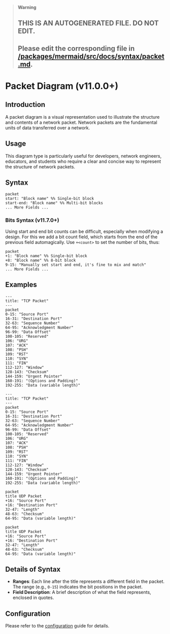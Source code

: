 > **Warning**
>
> ## THIS IS AN AUTOGENERATED FILE. DO NOT EDIT.
>
> ## Please edit the corresponding file in [/packages/mermaid/src/docs/syntax/packet.md](../../packages/mermaid/src/docs/syntax/packet.md).

# Packet Diagram (v11.0.0+)

<script setup>
import IconsNote from './icons-note.md'
</script>

<IconsNote />

## Introduction

A packet diagram is a visual representation used to illustrate the structure and contents of a network packet. Network packets are the fundamental units of data transferred over a network.

## Usage

This diagram type is particularly useful for developers, network engineers, educators, and students who require a clear and concise way to represent the structure of network packets.

## Syntax

```
packet
start: "Block name" %% Single-bit block
start-end: "Block name" %% Multi-bit blocks
... More Fields ...
```

### Bits Syntax (v11.7.0+)

Using start and end bit counts can be difficult, especially when modifying a design. For this we add a bit count field, which starts from the end of the previous field automagically. Use `+<count>` to set the number of bits, thus:

```
packet
+1: "Block name" %% Single-bit block
+8: "Block name" %% 8-bit block
9-15: "Manually set start and end, it's fine to mix and match"
... More Fields ...
```

## Examples

```mermaid-example
---
title: "TCP Packet"
---
packet
0-15: "Source Port"
16-31: "Destination Port"
32-63: "Sequence Number"
64-95: "Acknowledgment Number"
96-99: "Data Offset"
100-105: "Reserved"
106: "URG"
107: "ACK"
108: "PSH"
109: "RST"
110: "SYN"
111: "FIN"
112-127: "Window"
128-143: "Checksum"
144-159: "Urgent Pointer"
160-191: "(Options and Padding)"
192-255: "Data (variable length)"
```

```mermaid
---
title: "TCP Packet"
---
packet
0-15: "Source Port"
16-31: "Destination Port"
32-63: "Sequence Number"
64-95: "Acknowledgment Number"
96-99: "Data Offset"
100-105: "Reserved"
106: "URG"
107: "ACK"
108: "PSH"
109: "RST"
110: "SYN"
111: "FIN"
112-127: "Window"
128-143: "Checksum"
144-159: "Urgent Pointer"
160-191: "(Options and Padding)"
192-255: "Data (variable length)"
```

```mermaid-example
packet
title UDP Packet
+16: "Source Port"
+16: "Destination Port"
32-47: "Length"
48-63: "Checksum"
64-95: "Data (variable length)"
```

```mermaid
packet
title UDP Packet
+16: "Source Port"
+16: "Destination Port"
32-47: "Length"
48-63: "Checksum"
64-95: "Data (variable length)"
```

## Details of Syntax

- **Ranges**: Each line after the title represents a different field in the packet. The range (e.g., `0-15`) indicates the bit positions in the packet.
- **Field Description**: A brief description of what the field represents, enclosed in quotes.

## Configuration

Please refer to the [configuration](/config/schema-docs/config-defs-packet-diagram-config.html) guide for details.

<!--

Theme variables are not currently working due to a mermaid bug. The passed values are not being propagated into styles function.

## Theme Variables

| Property         | Description                | Default Value |
| ---------------- | -------------------------- | ------------- |
| byteFontSize     | Font size of the bytes     | '10px'        |
| startByteColor   | Color of the starting byte | 'black'       |
| endByteColor     | Color of the ending byte   | 'black'       |
| labelColor       | Color of the labels        | 'black'       |
| labelFontSize    | Font size of the labels    | '12px'        |
| titleColor       | Color of the title         | 'black'       |
| titleFontSize    | Font size of the title     | '14px'        |
| blockStrokeColor | Color of the block stroke  | 'black'       |
| blockStrokeWidth | Width of the block stroke  | '1'           |
| blockFillColor   | Fill color of the block    | '#efefef'     |

## Example on config and theme

```mermaid-example
---
config:
  packet:
    showBits: true
  themeVariables:
    packet:
      startByteColor: red
---
packet
0-15: "Source Port"
16-31: "Destination Port"
32-63: "Sequence Number"
```

-->
